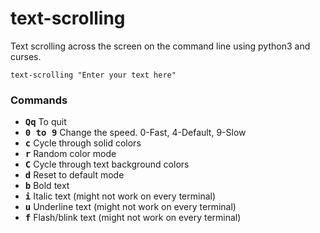 # text-scrolling
Text scrolling across the screen on the command line using python3 and curses.

```text-scrolling "Enter your text here"```

### Commands
- **<kbd>Q</kbd><kbd>q</kbd>** To quit
- **<kbd>0 to 9</kbd>** Change the speed. 0-Fast, 4-Default, 9-Slow
- **<kbd>c</kbd>** Cycle through solid colors
- **<kbd>r</kbd>** Random color mode
- **<kbd>C</kbd>** Cycle through text background colors
- **<kbd>d</kbd>** Reset to default mode
- **<kbd>b</kbd>** Bold text
- **<kbd>i</kbd>** Italic text (might not work on every terminal)
- **<kbd>u</kbd>** Underline text (might not work on every terminal)
- **<kbd>f</kbd>** Flash/blink text (might not work on every terminal)